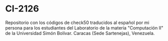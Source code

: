 # CI-2126
Repositorio con los códigos de check50 traducidos al español por mi persona para los estudiantes del Laboratorio de la materia "Computación II" de la Universidad Simón Bolívar. Caracas (Sede Sartenejas), Venezuela.
